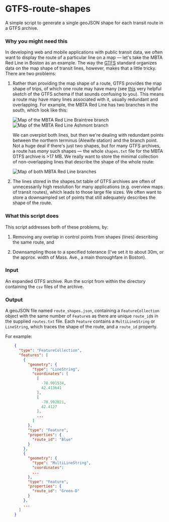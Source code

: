 # GTFS-route-shapes
A simple script to generate a single geoJSON shape for each transit route in a GTFS archive.

### Why you might need this
In developing web and mobile applications with public transit data, we often want to display the route of a particular line on a map — let's take the MBTA Red Line in Boston as an example. The way the [GTFS](https://developers.google.com/transit/gtfs/?hl=en) standard organizes data on the map shape of transit lines, however, makes that a little tricky. There are two problems: 

1. Rather than providing the map shape of a route, GTFS provides the map shape of trips, of which one route may have many (see [this](http://blog.openplans.org/wp-content/uploads/2012/08/image30471.png) very helpful sketch of the GTFS schema if that sounds confusing to you). This means a route may have many lines associated with it, usually redundant and overlapping. For example, the MBTA Red Line has two branches in the south, which look like this:

    ![Map of the MBTA Red Line Braintree branch](/readme-images/Braintree.png?raw=true "Braintree branch")
    ![Map of the MBTA Red Line Ashmont branch](/readme-images/Ashmont.png?raw=true "Ashmont branch")

    We can overplot both lines, but then we're dealing with redundant points between the northern terminus (Alewife station) and the branch point. Not a huge deal if there's just two shapes, but for many GTFS archives, a route has _many_ such shapes — the whole `shapes.txt` file for the MBTA GTFS archive is >17 MB. We really want to store the minimal collection of non-overlapping lines that describe the shape of the whole route:

    ![Map of both MBTA Red Line branches](/readme-images/Both.png?raw=true "Both branches")

2. The lines stored in the shapes.txt table of GTFS archives are often of unnecessarily high resolution for many applications (e.g. overview maps of transit routes), which leads to those large file sizes. We often want to store a downsampled set of points that still adequately describes the shape of the route.

### What this script does
This script addresses both of these problems, by:

1. Removing any overlap in control points from shapes (lines) describing the same route, and

2. Downsampling those to a specified tolerance (I've set it to about 30m, or the approx. width of Mass. Ave., a main thoroughfare in Boston). 

### Input
An expanded GTFS archive. Run the script from within the directory containing the `csv` files of the archive. 

### Output
A geoJSON file named `route_shapes.json`, containing a `FeatureCollection` object with the same number of `Feature`s as there are unique `route_id`s in the supplied `routes.txt` file. Each `Feature` contains a `MultiLineString` or `LineString`, which traces the shape of the route, and a `route_id` property. 

For example:
```json
    {
      "type": "FeatureCollection",
      "features": [
        {
          "geometry": {
            "type": "LineString",
            "coordinates": [
              [
                -70.991534,
                42.413641
              ],
              [
                -70.992021,
                42.4127
              ],
              ...
            ]
          },
          "type": "Feature",
          "properties": {
            "route_id": "Blue"
          }
        },
        {
          "geometry": {
            "type": "MultiLineString",
            "coordinates": 
            ...
          },
          "type": "Feature",
          "properties": {
            "route_id": "Green-D"
          }
        },
        ...
      ]
    }
```

